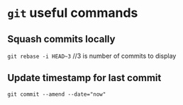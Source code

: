 # `git` useful commands

## Squash commits locally
`git rebase -i HEAD~3` //3 is number of commits to display

## Update timestamp for last commit
`git commit --amend --date="now"`
